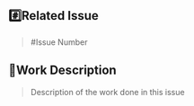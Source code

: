 ## #️⃣Related Issue
> #Issue Number

## 📝Work Description
> Description of the work done in this issue
